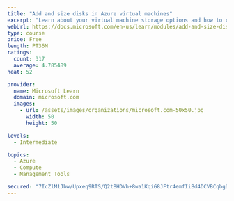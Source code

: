 ```yaml
---
title: "Add and size disks in Azure virtual machines"
excerpt: "Learn about your virtual machine storage options and how to choose between standard and premium, managed and unmanaged disks for your Azure virtual machine."
webUrl: https://docs.microsoft.com/en-us/learn/modules/add-and-size-disks-in-azure-virtual-machines/
type: course
price: Free
length: PT36M
ratings:
  count: 317
  average: 4.785489
heat: 52

provider:
  name: Microsoft Learn
  domain: microsoft.com
  images:
    - url: /assets/images/organizations/microsoft.com-50x50.jpg
      width: 50
      height: 50

levels:
  - Intermediate

topics:
  - Azure
  - Compute
  - Management Tools

secured: "7IcZlM1Jbw/Upxeq9RTS/Q2tBHDVh+8wa1KqiG8JFtr4emfIiBd4DCVBCqbgDJpiO/JcoJYB1zr5YMnmT8/tAHOwdv0RbpSi6+jiAoC1PxpCTixGjxuiH7ic9tHoR+DHDGII/l+971GBIvdQaoBQ2fVo9ROumOiP2O7hLNbZZCD6OA2ViuVcrybTxWj961jsbhLoZPoadSi3aBs3aUajrE+2yq9Cf1AOrfsdjriw98L2tPPMFKWVqKhX9UF6lzabbMn7TyNRyaVLBE1gWlOA4dFqvA7AMqaSBIe2tJi7DojEneX2I0ikAMEIUVMsyjZpJe3JgZMqq+avuPqhvyXqsqk97slXkU0EsDuODASDfBwDBAUYEk3ODX1Ws3asSvw2VfkJ18UNSs4MKjMGKjI7Gwv3RoGgeaF9zYxadnkmmEM=;H7Yutb+jnNTXwFcIo8CzGw=="
---
```


